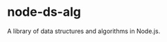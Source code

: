 node-ds-alg
====================================

A library of data structures and algorithms in Node.js.